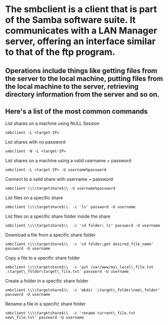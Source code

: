 # The smbclient is a client that is part of the Samba software suite. It communicates with a LAN Manager server, offering an interface similar to that of the ftp program. 

## Operations include things like getting files from the server to the local machine, putting files from the local machine to the server, retrieving directory information from the server and so on.

## Here's a list of the most common commands


List shares on a machine using NULL Session

    smbclient -L <target-IP>

List shares with no password

    smbclient -N -L <target-IP>
  
List shares on a machine using a valid username + password

    smbclient -L <target-IP> -U username%password
    
Connect to a valid share with username + password

    smbclient \\\\targetshare$\\ -U username%password
    
List files on a specific share

    smbclient \\\\targetshare$\\  -c 'ls' password -U username
    
List files on a specific share folder inside the share

    smbclient \\\\targetshare$\\  -c 'cd folder; ls' password -U username
    
Download a file from a specific share folder

    smbclient \\\\targetshare$\\  -c 'cd folder;get desired_file_name' password -U username
    
Copy a file to a specific share folder

    smbclient \\\\targetshare$\\  -c 'put /var/www/my\_local\_file.txt .\target\_folder\target\_file.txt' password -U username

Create a folder in a specific share folder

    smbclient \\\\targetshare$\\  -c 'mkdir .\target\_folder\new\_folder' password -U username

Rename a file in a specific share folder

    smbclient \\\\targetshare$\\  -c 'rename current\_file.txt new\_file.txt' password -U username


    
